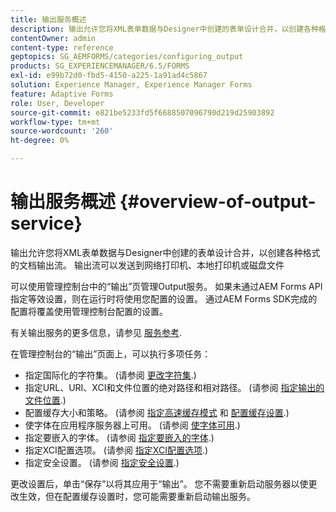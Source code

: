 ```yaml
---
title: 输出服务概述
description: 输出允许您将XML表单数据与Designer中创建的表单设计合并，以创建各种格式的文档输出流。
contentOwner: admin
content-type: reference
geptopics: SG_AEMFORMS/categories/configuring_output
products: SG_EXPERIENCEMANAGER/6.5/FORMS
exl-id: e99b72d0-fbd5-4150-a225-1a91ad4c5867
solution: Experience Manager, Experience Manager Forms
feature: Adaptive Forms
role: User, Developer
source-git-commit: e821be5233fd5f6688507096790d219d25903892
workflow-type: tm+mt
source-wordcount: '260'
ht-degree: 0%

---
```


# 输出服务概述 {#overview-of-output-service}

输出允许您将XML表单数据与Designer中创建的表单设计合并，以创建各种格式的文档输出流。 输出流可以发送到网络打印机、本地打印机或磁盘文件

可以使用管理控制台中的“输出”页管理Output服务。 如果未通过AEM Forms API指定等效设置，则在运行时将使用您配置的设置。 通过AEM Forms SDK完成的配置将覆盖使用管理控制台配置的设置。

有关输出服务的更多信息，请参见 [服务参考](https://www.adobe.com/go/learn_aemforms_services_61).

在管理控制台的“输出”页面上，可以执行多项任务：

* 指定国际化的字符集。 (请参阅 [更改字符集](/help/forms/using/admin-help/change-character-set.md#change-the-character-set).)
* 指定URL、URI、XCI和文件位置的绝对路径和相对路径。 (请参阅 [指定输出的文件位置](/help/forms/using/admin-help/specify-file-locations-output.md#specify-file-locations-for-output).)
* 配置缓存大小和策略。 (请参阅 [指定高速缓存模式](/help/forms/using/admin-help/configuring-caching-output.md#specifying-the-cache-mode) 和 [配置缓存设置](/help/forms/using/admin-help/configuring-caching-output.md#configuring-cache-settings).)
* 使字体在应用程序服务器上可用。 (请参阅 [使字体可用](/help/forms/using/admin-help/make-fonts-available.md#make-fonts-available).)
* 指定要嵌入的字体。 (请参阅 [指定要嵌入的字体](/help/forms/using/admin-help/specify-fonts-embed.md#specify-fonts-to-embed).)
* 指定XCI配置选项。 (请参阅 [指定XCI配置选项](/help/forms/using/admin-help/specify-xci-configuration-options.md#specify-xci-configuration-options).)
* 指定安全设置。 (请参阅 [指定安全设置](/help/forms/using/admin-help/specify-security-settings.md#specify-security-settings).)

更改设置后，单击“保存”以将其应用于“输出”。 您不需要重新启动服务器以使更改生效，但在配置缓存设置时，您可能需要重新启动输出服务。
